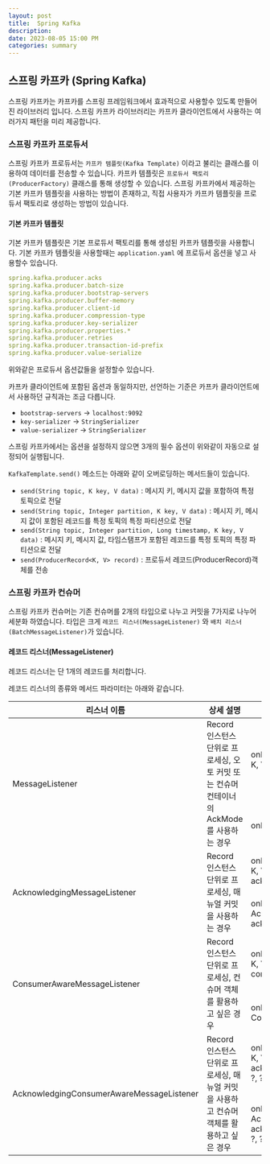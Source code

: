 ```yaml
---
layout: post  
title:  Spring Kafka
description:  
date: 2023-08-05 15:00 PM  
categories: summary
---
```


## 스프링 카프카 (Spring Kafka)

스프링 카프카는 카프카를 스프링 프레임워크에서 효과적으로 사용할수 있도록 만들어진 라이브러리 입니다.
스프링 카프카 라이브러리는 카프카 클라이언트에서 사용하는 여러가지 패턴을 미리 제공합니다.

### 스프링 카프카 프로듀서

스프링 카프카 프로듀서는 `카프카 템플릿(Kafka Template)` 이라고 불리는 클래스를 이용하여 데이터를 전송할 수 있습니다.
카프카 템플릿은 `프로듀서 팩토리(ProducerFactory)` 클래스를 통해 생성할 수 있습니다.
스프링 카프카에서 제공하는 기본 카프카 템플릿을 사용하는 방법이 존재하고, 직접 사용자가 카프카 템플릿을 프로듀서 팩토리로 생성하는 방법이 있습니다.

#### 기본 카프카 템플릿
기본 카프카 템플릿은 기본 프로듀서 팩토리를 통해 생성된 카프카 템플릿을 사용합니다.
기본 카프카 템플릿을 사용할때는 `application.yaml` 에 프로듀서 옵션을 넣고 사용할수 있습니다.

```yaml
spring.kafka.producer.acks
spring.kafka.producer.batch-size
spring.kafka.producer.bootstrap-servers
spring.kafka.producer.buffer-memory
spring.kafka.producer.client-id
spring.kafka.producer.compression-type
spring.kafka.producer.key-serializer
spring.kafka.producer.properties.*
spring.kafka.producer.retries
spring.kafka.producer.transaction-id-prefix
spring.kafka.producer.value-serialize
```
위와같은 프로듀서 옵션값들을 설정할수 있습니다.

카프카 클라이언트에 포함된 옵션과 동일하지만, 선언하는 기준은 카프카 클라이언트에서 사용하던 규칙과는 조금 다릅니다.

- `bootstrap-servers` -> `localhost:9092`
- `key-serializer` -> `StringSerializer`
- `value-serializer` -> `StringSerializer`

스프링 카프카에서는 옵션을 설정하지 않으면 3개의 필수 옵션이 위와같이 자동으로 설정되어 실행됩니다.

`KafkaTemplate.send()` 메소드는 아래와 같이 오버로딩하는 메서드들이 있습니다.
- `send(String topic, K key, V data)` : 메시지 키, 메시지 값을 포함하여 특정 토픽으로 전달
- `send(String topic, Integer partition, K key, V data)` : 메시지 키, 메시지 값이 포함된 레코드를 특정 토픽의 특정 파티션으로 전달
- `send(String topic, Integer partition, Long timestamp, K key, V data)` : 메시지 키, 메시지 값, 타임스탬프가 포함된 레코드를 특정 토픽의 특정 파티션으로 전달
- `send(ProducerRecord<K, V> record)` : 프로듀서 레코드(ProducerRecord)객체를 전송

### 스프링 카프카 컨슈머

스프링 카프카 컨슈머는 기존 컨슈머를 2개의 타입으로 나누고 커밋을 7가지로 나누어 세분화 하였습니다.
타입은 크게 `레코드 리스너(MessageListener)` 와 `배치 리스너(BatchMessageListener)`가 있습니다.


#### 레코드 리스너(MessageListener)

레코드 리스너는 단 1개의 레코드를 처리합니다.

레코드 리스너의 종류와 메서드 파라미터는 아래와 같습니다.

<table>
    <thead>
        <th>리스너 이름</th>
        <th>상세 설명</th>
        <th>생성 메서드 파라미터</th>
    </thead>
  <tr>
    <td rowspan="2">MessageListener</td>
    <td rowspan="2">Record 인스턴스 단위로 프로세싱, 오토 커밋 또는 컨슈머 컨테이너의 AckMode를 사용하는 경우</td>
    <td>onMessage(ConsumerRecord< K, V >)</td>
  </tr>
  <tr>
    <td>onMessage(V data)</td>
  </tr>
  <tr>
    <td rowspan="2">AcknowledgingMessageListener</td>
    <td rowspan="2">Record 인스턴스 단위로 프로세싱, 매뉴얼 커밋을 사용하는 경우</td>
    <td>onMessage(ConsumerRecord< K, V > data, Acknowledgment acknowledgment)</td>
  </tr>
  <tr>
    <td>onMessage(V data, Acknowledgment acknowledgment)</td>
  </tr>
  <tr>
    <td rowspan="2">ConsumerAwareMessageListener</td>
    <td rowspan="2">Record 인스턴스 단위로 프로세싱, 컨슈머 객체를 활용하고 싶은 경우</td>
    <td>onMessage(ConsumerRecord< K, V > data, Consumer< K, V > consumer)</td>
  </tr>
  <tr>
    <td>onMessage(V data, Consumer< K, V > consumer)</td>
  </tr>
  <tr>
    <td rowspan="2">AcknowledgingConsumerAwareMessageListener</td>
    <td rowspan="2">Record 인스턴스 단위로 프로세싱, 매뉴얼 커밋을 사용하고 컨슈머 객체를 활용하고 싶은 경우</td>
    <td>onMessage(ConsumerRecord< K, V > data, Acknowledgment acknowledgment, Consumer< ?, ? > consumer)</td>
  </tr>
  <tr>
    <td>onMessage(V data, Acknowledgment acknowledgment, Consumer< ?, ? > consumer)</td>
  </tr>
</table>

